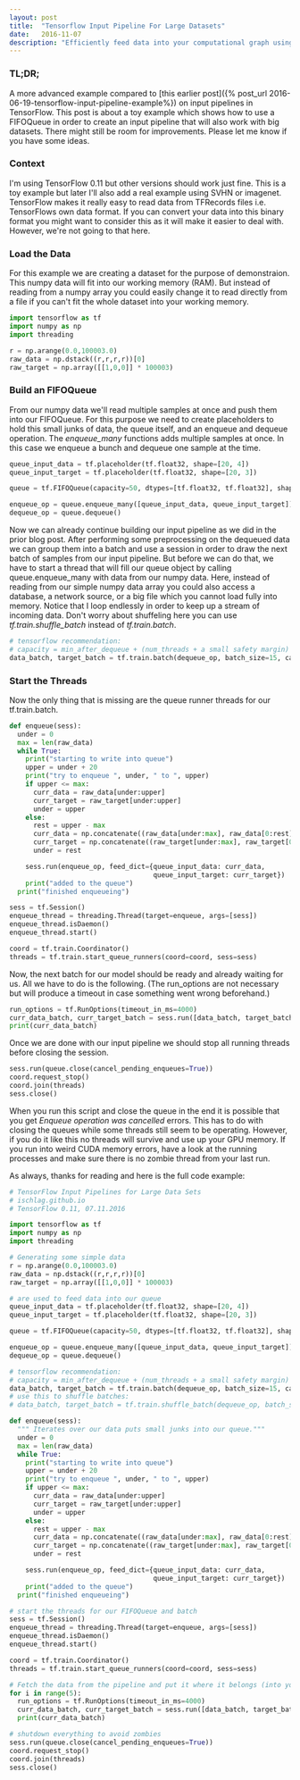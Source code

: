 ```yaml
---
layout: post
title:  "Tensorflow Input Pipeline For Large Datasets"
date:   2016-11-07
description: "Efficiently feed data into your computational graph using threaded queues."
---
```

### TL;DR;
A more advanced example compared to [this earlier post]({% post_url 2016-06-19-tensorflow-input-pipeline-example%}) on input pipelines in TensorFlow. This post is about a toy example which shows how to use a FIFOQueue in order to create an input pipeline that will also work with big datasets. There might still be room for improvements. Please let me know if you have some ideas.

### Context
I'm using TensorFlow 0.11 but other versions should work just fine. This is a toy example but later I'll also add a real example using SVHN or imagenet. TensorFlow makes it really easy to read data from TFRecords files i.e. TensorFlows own data format. If you can convert your data into this binary format you might want to consider this as it will make it easier to deal with. However, we're not going to that here.

### Load the Data

For this example we are creating a dataset for the purpose of demonstraion. This numpy data will fit into our working memory (RAM). But instead of reading from a numpy array you could easily change it to read directly from a file if you can't fit the whole dataset into your working memory.  

```python
import tensorflow as tf
import numpy as np
import threading

r = np.arange(0.0,100003.0)
raw_data = np.dstack((r,r,r,r))[0]
raw_target = np.array([[1,0,0]] * 100003)
```

### Build an FIFOQueue

From our numpy data we'll read multiple samples at once and push them into our FIFOQueue. For this purpose we need to create placeholders to hold this small junks of data, the queue itself, and an enqueue and dequeue operation. 
The *enqueue_many* functions adds multiple samples at once. In this case we enqueue a bunch and dequeue one sample at the time. 

```python
queue_input_data = tf.placeholder(tf.float32, shape=[20, 4])
queue_input_target = tf.placeholder(tf.float32, shape=[20, 3])

queue = tf.FIFOQueue(capacity=50, dtypes=[tf.float32, tf.float32], shapes=[[4], [3]])

enqueue_op = queue.enqueue_many([queue_input_data, queue_input_target])
dequeue_op = queue.dequeue()
```
Now we can already continue building our input pipeline as we did in the prior blog post. After performing some preprocessing on the dequeued data we can group them into a batch and use a session in order to draw the next batch of samples from our input pipeline. But before we can do that, we have to start a thread that will fill our queue object by calling queue.enqueue_many with data from our numpy data. Here, instead of reading from our simple numpy data array you could also access a database, a network source, or a big file which you cannot load fully into memory. Notice that I loop endlessly in order to keep up a stream of incoming data. Don't worry about shuffeling here you can use *tf.train.shuffle_batch* instead of *tf.train.batch*.

```python
# tensorflow recommendation:
# capacity = min_after_dequeue + (num_threads + a small safety margin) * batch_size
data_batch, target_batch = tf.train.batch(dequeue_op, batch_size=15, capacity=40)
```

### Start the Threads

Now the only thing that is missing are the queue runner threads for our tf.train.batch.


```python
def enqueue(sess):
  under = 0
  max = len(raw_data)
  while True:
    print("starting to write into queue")
    upper = under + 20
    print("try to enqueue ", under, " to ", upper)
    if upper <= max:
      curr_data = raw_data[under:upper]
      curr_target = raw_target[under:upper]
      under = upper
    else:
      rest = upper - max
      curr_data = np.concatenate((raw_data[under:max], raw_data[0:rest]))
      curr_target = np.concatenate((raw_target[under:max], raw_target[0:rest]))
      under = rest

    sess.run(enqueue_op, feed_dict={queue_input_data: curr_data,
                                    queue_input_target: curr_target})
    print("added to the queue")
  print("finished enqueueing")

sess = tf.Session()
enqueue_thread = threading.Thread(target=enqueue, args=[sess])
enqueue_thread.isDaemon()
enqueue_thread.start()

coord = tf.train.Coordinator()
threads = tf.train.start_queue_runners(coord=coord, sess=sess)
```
Now, the next batch for our model should be ready and already waiting for us. All we have to do is the following. (The run_options are not necessary but will produce a timeout in case something went wrong beforehand.)

```python
run_options = tf.RunOptions(timeout_in_ms=4000)
curr_data_batch, curr_target_batch = sess.run([data_batch, target_batch], options=run_options)
print(curr_data_batch)
```
Once we are done with our input pipeline we should stop all running threads before closing the session. 

```python
sess.run(queue.close(cancel_pending_enqueues=True))
coord.request_stop()
coord.join(threads)
sess.close()
```

When you run this script and close the queue in the end it is possible that you get *Enqueue operation was cancelled* errors. This has to do with closing the queues while some threads still seem to be operating. However, if you do it like this no threads will survive and use up your GPU memory. If you run into weird CUDA memory errors, have a look at the running processes and make sure there is no zombie thread from your last run. 

As always, thanks for reading and here is the full code example:

```python
# TensorFlow Input Pipelines for Large Data Sets
# ischlag.github.io
# TensorFlow 0.11, 07.11.2016

import tensorflow as tf
import numpy as np
import threading

# Generating some simple data
r = np.arange(0.0,100003.0)
raw_data = np.dstack((r,r,r,r))[0]
raw_target = np.array([[1,0,0]] * 100003)

# are used to feed data into our queue
queue_input_data = tf.placeholder(tf.float32, shape=[20, 4])
queue_input_target = tf.placeholder(tf.float32, shape=[20, 3])

queue = tf.FIFOQueue(capacity=50, dtypes=[tf.float32, tf.float32], shapes=[[4], [3]])

enqueue_op = queue.enqueue_many([queue_input_data, queue_input_target])
dequeue_op = queue.dequeue()

# tensorflow recommendation:
# capacity = min_after_dequeue + (num_threads + a small safety margin) * batch_size
data_batch, target_batch = tf.train.batch(dequeue_op, batch_size=15, capacity=40)
# use this to shuffle batches:
# data_batch, target_batch = tf.train.shuffle_batch(dequeue_op, batch_size=15, capacity=40, min_after_dequeue=5)

def enqueue(sess):
  """ Iterates over our data puts small junks into our queue."""
  under = 0
  max = len(raw_data)
  while True:
    print("starting to write into queue")
    upper = under + 20
    print("try to enqueue ", under, " to ", upper)
    if upper <= max:
      curr_data = raw_data[under:upper]
      curr_target = raw_target[under:upper]
      under = upper
    else:
      rest = upper - max
      curr_data = np.concatenate((raw_data[under:max], raw_data[0:rest]))
      curr_target = np.concatenate((raw_target[under:max], raw_target[0:rest]))
      under = rest

    sess.run(enqueue_op, feed_dict={queue_input_data: curr_data,
                                    queue_input_target: curr_target})
    print("added to the queue")
  print("finished enqueueing")

# start the threads for our FIFOQueue and batch
sess = tf.Session()
enqueue_thread = threading.Thread(target=enqueue, args=[sess])
enqueue_thread.isDaemon()
enqueue_thread.start()

coord = tf.train.Coordinator()
threads = tf.train.start_queue_runners(coord=coord, sess=sess)

# Fetch the data from the pipeline and put it where it belongs (into your model)
for i in range(5):
  run_options = tf.RunOptions(timeout_in_ms=4000)
  curr_data_batch, curr_target_batch = sess.run([data_batch, target_batch], options=run_options)
  print(curr_data_batch)

# shutdown everything to avoid zombies
sess.run(queue.close(cancel_pending_enqueues=True))
coord.request_stop()
coord.join(threads)
sess.close()
```

 